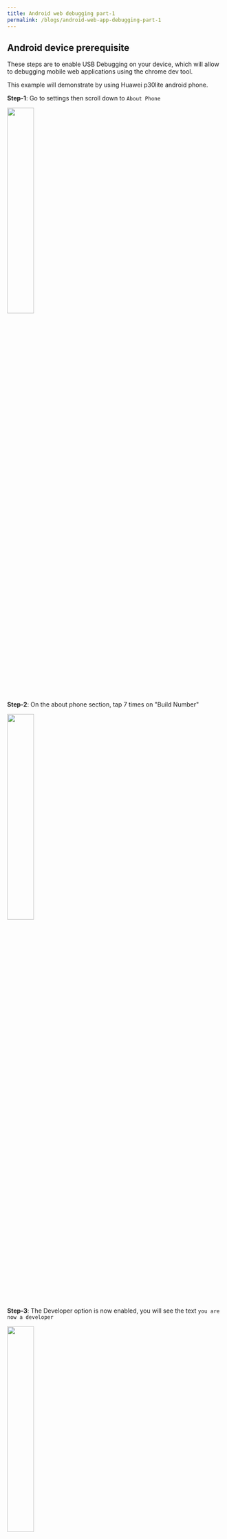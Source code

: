 ```yaml
---
title: Android web debugging part-1
permalink: /blogs/android-web-app-debugging-part-1
---
```


## Android device prerequisite

These steps are to enable USB Debugging on your device, which will allow to debugging mobile web applications using the chrome dev tool.

This example will demonstrate by using Huawei p30lite android phone.

**Step-1**: Go to settings then scroll down to `About Phone`
<div class="center-align-text">
<img src="../assets/img/2022-10-22-android-web-app-debugging-part-1/1.png" width="35%">
</div>

**Step-2**: On the about phone section, tap 7 times on "Build Number"
<div class="center-align-text">
<img src="../assets/img/2022-10-22-android-web-app-debugging-part-1/2.png" width="35%">
</div>

**Step-3**: The Developer option is now enabled, you will see the text `you are now a developer`
<div class="center-align-text">
<img src="../assets/img/2022-10-22-android-web-app-debugging-part-1/3.png" width="35%">
</div>

**Step-4**: Go to the settings and then scroll down and tap on "System and updates"
<div class="center-align-text">
<img src="../assets/img/2022-10-22-android-web-app-debugging-part-1/4.png" width="35%">
</div>

**Step-5**: Scroll down to the developer options.
<div class="center-align-text">
<img src="../assets/img/2022-10-22-android-web-app-debugging-part-1/5.png" width="35%">
</div>

**Step-6**: Turn the developer option toggle to `on`
<div class="center-align-text">
<img src="../assets/img/2022-10-22-android-web-app-debugging-part-1/6.png" width="35%">
</div>

**Step-7**: Scroll down to the debugging section and turn on the toggle
<div class="center-align-text">
<img src="../assets/img/2022-10-22-android-web-app-debugging-part-1/7.png" width="35%">
</div>

**Step-8**: Tap `ok`
<div class="center-align-text">
<img src="../assets/img/2022-10-22-android-web-app-debugging-part-1/8.png" width="35%">
</div>

**Step-9**: USB debugging mode is on and ready to use.
<div class="center-align-text">
<img src="../assets/img/2022-10-22-android-web-app-debugging-part-1/9.png" width="35%">
</div>

